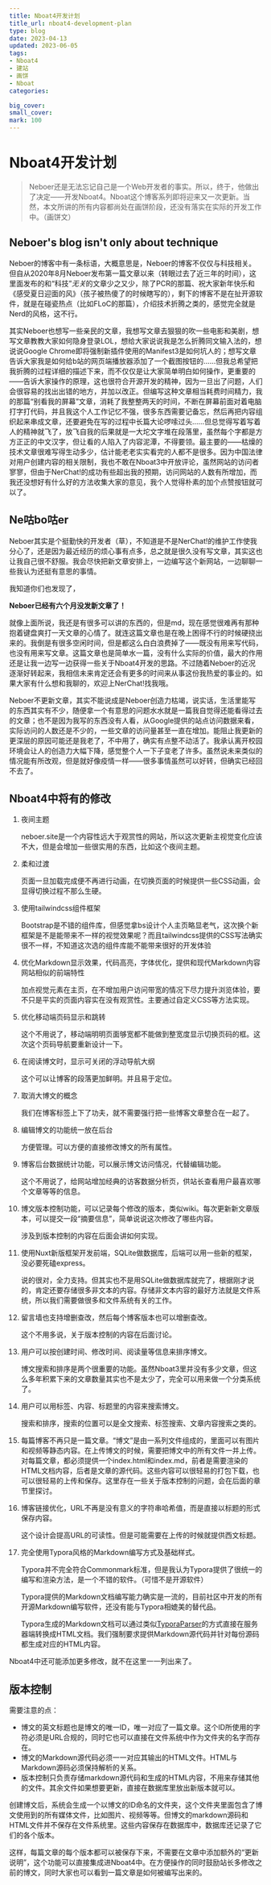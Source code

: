 ```yaml
---
title: Nboat4开发计划
title_url: nboat4-development-plan
type: blog
date: 2023-04-13
updated: 2023-06-05
tags: 
- Nboat4
- 建站
- 画饼
- Nboat
categories:

big_cover: 
small_cover: 
mark: 100
---
```

# Nboat4开发计划
> Neboer还是无法忘记自己是一个Web开发者的事实。所以，终于，他做出了决定——开发Nboat4。Nboat这个博客系列即将迎来又一次更新。当然，本文所讲的所有内容都尚处在画饼阶段，还没有落实在实际的开发工作中。（画饼文）

 

## Neboer's blog isn't only about technique

Neboer的博客中有一条标语，大概意思是，Neboer的博客不仅仅与科技相关。但自从2020年8月Neboer发布第一篇文章以来（转眼过去了近三年的时间），这里面发布的和“科技”*无关*的文章少之又少，除了PCR的那篇、祝大家新年快乐和《感受夏日迎面的风》（孩子被热傻了的时候瞎写的），剩下的博客不是在扯开源软件，就是在碰瓷热点（比如FLoC的那篇），介绍技术折腾之类的，感觉完全就是Nerd的风格，这不行。

其实Neboer也想写一些亲民的文章，我想写文章去狠狠的吹一些电影和美剧，想写文章教教大家如何隐身登录LOL，想给大家说说我是怎么折腾同文输入法的，想说说Google Chrome即将强制新插件使用的Manifest3是如何坑人的；想写文章告诉大家我是如何给b站的网页端播放器添加了一个截图按钮的……但我总希望把我折腾的过程详细的描述下来，而不仅仅是让大家简单明白如何操作，更重要的——告诉大家操作的原理，这也很符合开源开发的精神，因为一旦出了问题，人们会很容易的找出出错的地方，并加以改正。但编写这种文章相当耗费时间精力，我的那篇“别看我的屏幕”文章，消耗了我整整两天的时间，不断在屏幕前面对着电脑打字打代码，并且我这个人工作记忆不强，很多东西需要记备忘，然后再把内容组织起来串成文章，还要避免在写的过程中长篇大论啰嗦过头……但总觉得写着写着人的精神就飞了，放飞自我的后果就是一大坨文字堆在段落里，虽然每个字都是方方正正的中文汉字，但让看的人陷入了内容泥潭，不得要领。最主要的——枯燥的技术文章很难写得生动多少，估计能老老实实看完的人都不是很多。因为中国法律对用户创建内容的相关限制，我也不敢在Nboat3中开放评论，虽然网站的访问者寥寥，但由于NerChat!的成功有些超出我的预期，访问网站的人数有所增加，而我还没想好有什么好的方法收集大家的意见，我个人觉得朴素的加个点赞按钮就可以了。

## Ne咕bo咕er

Neboer其实是个挺勤快的开发者（草），不知道是不是NerChat!的维护工作使我分心了，还是因为最近经历的烦心事有点多，总之就是很久没有写文章，其实这也让我自己很不舒服。我会尽快把新文章安排上，一边编写这个新网站，一边聊聊一些我认为还挺有意思的事情。

我知道你们也发现了，

**Neboer已经有六个月没发新文章了！**

就像上面所说，我还是有很多可以讲的东西的，但是md，现在感觉很难再有那种抱着键盘爽打一天文章的心情了。就连这篇文章也是在晚上困得不行的时候硬挠出来的。我倒是有很多空闲时间，但是都这么白白浪费掉了——既没有用来写代码，也没有用来写文章。这篇文章也是简单水一篇，没有什么实际的价值，最大的作用还是让我一边写一边获得一些关于Nboat4开发的思路。不过随着Neboer的近况逐渐好转起来，我相信未来肯定还会有更多的时间来从事这份我热爱的事业的。如果大家有什么想和我聊的，欢迎上NerChat!找我哦。

Neboer不更新文章，其实不能说成是Neboer创造力枯竭，说实话，生活里能写的东西其实有不少，随便拿一个有意思的问题水水就是一篇我自觉得还能看得过去的文章；也不是因为我写的东西没有人看，从Google提供的站点访问数据来看，实际访问的人数还是不少的，一些文章的访问量甚至一直在增加。能阻止我更新的更深层的原因可能还是我老了，不中用了，确实有点整不动活了。我承认离开校园环境会让人的创造力大幅下降，感觉整个人一下子变老了许多。虽然说未来类似的情况能有所改观，但是就好像疫情一样——很多事情虽然可以好转，但确实已经回不去了。

## Nboat4中将有的修改

1. 夜间主题

     neboer.site是一个内容性远大于观赏性的网站，所以这次更新主视觉变化应该不大，但是会增加一些很实用的东西，比如这个夜间主题。

2. 柔和过渡

     页面一旦加载完成便不再进行动画，在切换页面的时候提供一些CSS动画，会显得切换过程不那么生硬。

3. 使用tailwindcss组件框架

     Bootstrap是不错的组件库，但感觉拿bs设计个人主页略显老气，这次换个新框架是不是能带来不一样的视觉效果呢？而且tailwindcss提供的CSS写法确实很不一样，不知道这次选的组件库能不能带来很好的开发体验

4. 优化Markdown显示效果，代码高亮，字体优化，提供和现代Markdown内容网站相似的前端特性

     加点视觉元素在主页，在不增加用户访问带宽的情况下尽力提升浏览体验，要不只是平实的页面内容实在没有观赏性。主要通过自定义CSS等方法实现。

5. 优化移动端页码显示和跳转

     这个不用说了，移动端明明页面够宽都不能做到整宽度显示切换页码的框。这次这个页码导航要重新设计一下。

6. 在阅读博文时，显示可关闭的浮动导航大纲

     这个可以让博客的段落更加鲜明。并且易于定位。

7. 取消大博文的概念

     我们在博客标签上下了功夫，就不需要强行把一些博客文章整合在一起了。

8. 编辑博文的功能统一放在后台

     方便管理。可以方便的直接修改博文的所有属性。

9. 博客后台数据统计功能，可以展示博文访问情况，代替编辑功能。

     这个不用说了，给网站增加经典的访客数据分析页，供站长查看用户最喜欢哪个文章等等的信息。

10. 博文版本控制功能，可以记录每个修改的版本，类似wiki。每次更新新文章版本，可以提交一段“摘要信息”，简单说说这次修改了哪些内容。

      涉及到版本控制的内容在后面会讲如何实现。

11. 使用Nuxt新版框架开发前端，SQLite做数据库，后端可以用一些新的框架，没必要死磕express。

       说的很对，全力支持。但其实也不是用SQLite做数据库就完了，根据刚才说的，肯定还要存储很多非文本的内容。存储非文本内容的最好方法就是文件系统，所以我们需要做很多和文件系统有关的工作。

12. 留言墙也支持增删查改，然后每个博客版本也可以增删查改。

       这个不用多说，关于版本控制的内容在后面讨论。

13. 用户可以按创建时间、修改时间、阅读量等信息来排序博文。

       博文搜索和排序是两个很重要的功能。虽然Nboat3里并没有多少文章，但这么多年积累下来的文章数量其实也不是太少了，完全可以用来做一个分类系统了。

14. 用户可以用标签、内容、标题里的内容来搜索博文。

       搜索和排序，搜索的位置可以是全文搜索、标签搜索、文章内容搜索之类的。

15. 每篇博客不再只是一篇文章。“博文”是由一系列文件组成的，里面可以有图片和视频等静态内容。在上传博文的时候，需要把博文中的所有文件一并上传。对每篇文章，都必须提供一个index.html和index.md，前者是需要渲染的HTML文档内容，后者是文章的源代码。这些内容可以很轻易的打包下载，也可以很轻易的上传和保存。这里存在一些关于版本控制的问题，会在后面的章节里探讨。

16. 博客链接优化，URL不再是没有意义的字符串哈希值，而是直接以标题的形式保存内容。

      这个设计会提高URL的可读性。但是可能需要在上传的时候就提供西文标题。

17. 完全使用Typora风格的Markdown编写方式及基础样式。

    Typora并不完全符合Commonmark标准，但是我认为Typora提供了很统一的编写和渲染方法，是一个不错的软件。（可惜不是开源软件）

    Typora提供的Markdown文档编写能力确实是一流的，目前社区中开发的所有开源Markdown编写软件，还没有能与Typora相媲美的替代品。

    Typora生成的Markdown文档可以通过类似[TyporaParser](https://github.com/PegasisForever/typora-parser)的方式直接在服务器端转换成HTML文档。我们强制要求提供Markdown源代码并针对每份源码都生成对应的HTML内容。

Nboat4中还可能添加更多修改，就不在这里一一列出来了。

## 版本控制

需要注意的点：

- 博文的英文标题也是博文的唯一ID，唯一对应了一篇文章。这个ID所使用的字符必须是URL合规的，同时它也可以直接在文件系统中作为文件夹的名字而存在。
- 博文的Markdown源代码必须一一对应其输出的HTML文件。HTML与Markdown源码必须保持解析的关系。
- 版本控制只负责存储markdown源代码和生成的HTML内容，不用来存储其他的文件。其余文件如果想要更新，直接在数据库里放出新版本就可以。

创建博文后，系统会生成一个以博文的ID命名的文件夹，这个文件夹里面包含了博文使用到的所有媒体文件，比如图片、视频等等。但博文的markdown源码和HTML文件并不保存在文件系统里。这些内容保存在数据库中，数据库还记录了它们的各个版本。

这样，每篇文章的每个版本都可以被保存下来，不需要在文章中添加额外的“更新说明”，这个功能可以直接集成进Nboat4中。在方便操作的同时鼓励站长多修改之前的博文，同时大家也可以看到一篇文章是如何被编写出来的。

